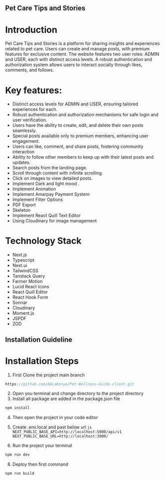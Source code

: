 ## Pet Care Tips and Stories

# Introduction

Pet Care Tips and Stories is a platform for sharing insights and experiences related to pet care. Users can create and manage posts, with premium features for exclusive content. The website features two user roles: ADMIN and USER, each with distinct access levels. A robust authentication and authorization system allows users to interact socially through likes, comments, and follows.


# Key features:

- Distinct access levels for ADMIN and USER, ensuring tailored experiences for each.
- Robust authentication and authorization mechanisms for safe login and user verification.
- Users have the ability to create, edit, and delete their own posts seamlessly.
- Special posts available only to premium members, enhancing user engagement.
- Users can like, comment, and share posts, fostering community interaction
- Ability to follow other members to keep up with their latest posts and updates.
- Search posts from the landing page.
- Scroll through content with infinite scrolling.
- Click on images to view detailed posts.
- Implement Dark and light mood .
- Implement Animation
- Implement Amarpay Payment System
- Implement Filter Options
- PDF Export
- Skeleton 
- Implement React Quill Text Editor
- Using Cloudinary for image management
# Technology Stack

- Next.js
- Typescript
- Next.ui
- TailwindCSS
- Tanstack Query
- Farmer Motion
- Lucid React Icons
- React Quill Editor
- React Hook Form
- Sonnar
- Cloudinary
- Moment.js
- JSPDF
- ZOD

## Installation Guideline

# Installation Steps

1. First Clone the project main branch

```js
https://github.com/AALabonya/Pet-Wellness-Guide-client.git
```

2. Open you terminal and change directory to the project directory
3. Install all package are added in the package.json file

```js
npm install
```

4. Then open the project in your code editor
5. Create .env.local and past below url
``js
NEXT_PUBLIC_BASE_API=http://localhost:5000/api/v1
NEXT_PUBLIC_BASE_URL=http://localhost:3000/
``

7. Run the project your terminal

```js
npm run dev
```

8. Deploy then first command

```
npm run build
```


